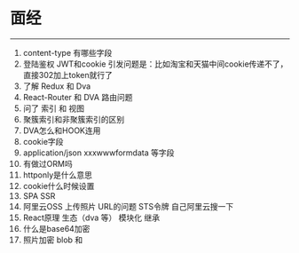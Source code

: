 #   面经
---
1.  content-type 有哪些字段
2.  登陆鉴权 JWT和cookie
    引发问题是：比如淘宝和天猫中间cookie传递不了，直接302加上token就行了
3.  了解 Redux 和 Dva 
4.  React-Router 和 DVA 路由问题
5.  问了 索引 和 视图
6.  聚簇索引和非聚簇索引的区别
7.  DVA怎么和HOOK连用
8.  cookie字段
9.  application/json xxxwwwformdata 等字段
10. 有做过ORM吗
11. httponly是什么意思
12. cookie什么时候设置 
13. SPA SSR 
14. 阿里云OSS 上传照片 URL的问题 STS令牌 自己阿里云搜一下
15. React原理 生态（dva 等） 模块化 继承
16. 什么是base64加密
17. 照片加密 blob 和 